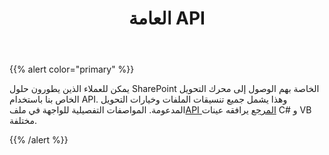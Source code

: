 ﻿---
title: العامة API
type: docs
weight: 30
url: /ar/sharepoint/public-api/
---
{{% alert color="primary" %}} 

يمكن للعملاء الذين يطورون حلول SharePoint الخاصة بهم الوصول إلى محرك التحويل الخاص بنا باستخدام API. وهذا يشمل جميع تنسيقات الملفات وخيارات التحويل المدعومة. المواصفات التفصيلية للواجهة في ملف[API المرجع](https://reference.aspose.com/) يرافقه عينات C# و VB مختلفة.

{{% /alert %}}
